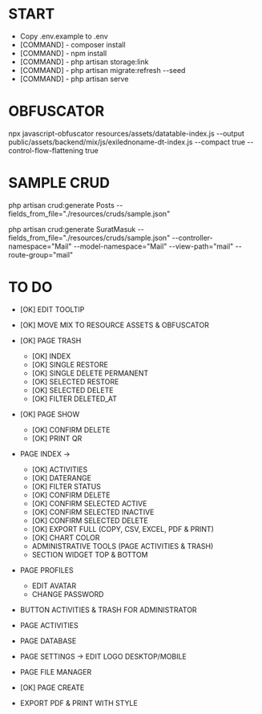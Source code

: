 # START
- Copy .env.example to .env
- [COMMAND] - composer install
- [COMMAND] - npm install
- [COMMAND] - php artisan storage:link
- [COMMAND] - php artisan migrate:refresh --seed
- [COMMAND] - php artisan serve

# OBFUSCATOR
npx javascript-obfuscator resources/assets/datatable-index.js --output public/assets/backend/mix/js/exilednoname-dt-index.js --compact true --control-flow-flattening true

# SAMPLE CRUD
php artisan crud:generate Posts --fields_from_file="./resources/cruds/sample.json"

php artisan crud:generate SuratMasuk --fields_from_file="./resources/cruds/sample.json" --controller-namespace="Mail" --model-namespace="Mail" --view-path="mail" --route-group="mail"

# TO DO
- [OK] EDIT TOOLTIP
- [OK] MOVE MIX TO RESOURCE ASSETS & OBFUSCATOR
- [OK] PAGE TRASH
    - [OK] INDEX
    - [OK] SINGLE RESTORE
    - [OK] SINGLE DELETE PERMANENT
    - [OK] SELECTED RESTORE
    - [OK] SELECTED DELETE
    - [OK] FILTER DELETED_AT

- [OK] PAGE SHOW
    - [OK] CONFIRM DELETE
    - [OK] PRINT QR

- PAGE INDEX ->
    - [OK] ACTIVITIES
    - [OK] DATERANGE
    - [OK] FILTER STATUS
    - [OK] CONFIRM DELETE
    - [OK] CONFIRM SELECTED ACTIVE
    - [OK] CONFIRM SELECTED INACTIVE
    - [OK] CONFIRM SELECTED DELETE
    - [OK] EXPORT FULL (COPY, CSV, EXCEL, PDF & PRINT)
    - [OK] CHART COLOR
    - ADMINISTRATIVE TOOLS (PAGE ACTIVITIES & TRASH)
    - SECTION WIDGET TOP & BOTTOM

- PAGE PROFILES
    - EDIT AVATAR
    - CHANGE PASSWORD
    
- BUTTON ACTIVITIES & TRASH FOR ADMINISTRATOR
- PAGE ACTIVITIES
- PAGE DATABASE
- PAGE SETTINGS -> EDIT LOGO DESKTOP/MOBILE
- PAGE FILE MANAGER
- [OK] PAGE CREATE
- EXPORT PDF & PRINT WITH STYLE